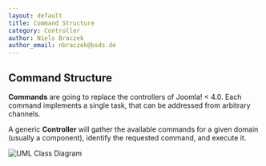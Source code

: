 ```yaml
---
layout: default
title: Command Structure
category: Controller
author: Niels Braczek
author_email: nbraczek@bsds.de
---
```


## Command Structure

**Commands** are going to replace the controllers of Joomla! < 4.0.
Each command implements a single task, that can be addressed from arbitrary channels.

A generic **Controller** will gather the available commands for a given domain (usually a component),
identify the requested command, and execute it.

![UML Class Diagram](https://github.com/nibralab/joomla-architecture/blob/master/svg/class-command.svg)
